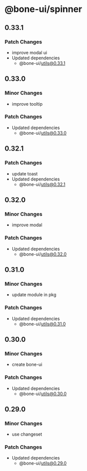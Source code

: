 # @bone-ui/spinner

## 0.33.1

### Patch Changes

- improve modal ui
- Updated dependencies
  - @bone-ui/utils@0.33.1

## 0.33.0

### Minor Changes

- improve tooltip

### Patch Changes

- Updated dependencies
  - @bone-ui/utils@0.33.0

## 0.32.1

### Patch Changes

- update toast
- Updated dependencies
  - @bone-ui/utils@0.32.1

## 0.32.0

### Minor Changes

- improve modal

### Patch Changes

- Updated dependencies
  - @bone-ui/utils@0.32.0

## 0.31.0

### Minor Changes

- update module in pkg

### Patch Changes

- Updated dependencies
  - @bone-ui/utils@0.31.0

## 0.30.0

### Minor Changes

- create bone-ui

### Patch Changes

- Updated dependencies
  - @bone-ui/utils@0.30.0

## 0.29.0

### Minor Changes

- use changeset

### Patch Changes

- Updated dependencies
  - @bone-ui/utils@0.29.0
